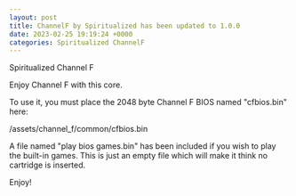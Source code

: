 ```yaml
---
layout: post
title: ChannelF by Spiritualized has been updated to 1.0.0
date: 2023-02-25 19:19:24 +0000
categories: Spiritualized ChannelF
---
```

Spiritualized Channel F

Enjoy Channel F with this core.

To use it, you must place the 2048 byte Channel F BIOS named "cfbios.bin" here:

/assets/channel_f/common/cfbios.bin

A file named "play bios games.bin" has been included if you wish to play
the built-in games.  This is just an empty file which will make it think no
cartridge is inserted.

Enjoy!
